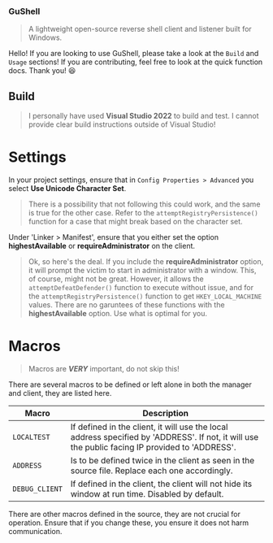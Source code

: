 ### GuShell
> A lightweight open-source reverse shell client and listener built for Windows.

Hello! If you are looking to use GuShell, please take a look at the `Build` and `Usage` sections!
If you are contributing, feel free to look at the quick function docs. Thank you! 😆

## Build
> I personally have used **Visual Studio 2022** to build and test. I cannot provide clear build instructions outside of Visual Studio!
# Settings
In your project settings, ensure that in `Config Properties > Advanced` you select **Use Unicode Character Set**.
> There is a possibility that not following this could work, and the same is true for the other case. Refer to the `attemptRegistryPersistence()`
> function for a case that might break based on the character set.

Under 'Linker > Manifest', ensure that you either set the option **highestAvailable** or **requireAdministrator** on the client.

> Ok, so here's the deal. If you include the **requireAdministrator** option, it will prompt the victim to start in administrator with a window.
> This, of course, might not be great. However, it allows the `attemptDefeatDefender()` function to execute without issue, and for the `attemptRegistryPersistence()`
> function to get `HKEY_LOCAL_MACHINE` values. There are no garuntees of these functions with the **highestAvailable** option. Use what is optimal for you.
# Macros

> Macros are _**VERY**_ important, do not skip this!

There are several macros to be defined or left alone in both the manager and client, they are listed here.

| Macro | Description |
| --- | --- |
| `LOCALTEST` | If defined in the client, it will use the local address specified by 'ADDRESS'. If not, it will use the public facing IP provided to 'ADDRESS'. |
| `ADDRESS` | Is to be defined twice in the client as seen in the source file. Replace each one accordingly. |
| `DEBUG_CLIENT` | If defined in the client, the client will not hide its window at run time. Disabled by default. |

There are other macros defined in the source, they are not crucial for operation. Ensure that if you change these, you ensure it does not harm communication.
